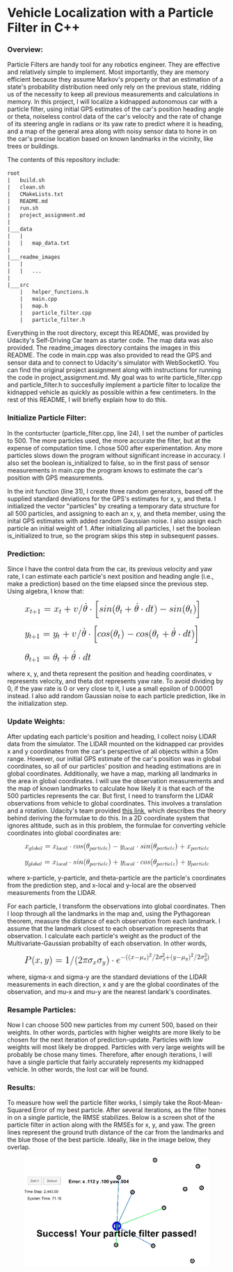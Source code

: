 # Vehicle Localization with a Particle Filter in C++
### Overview:
Particle Filters are handy tool for any robotics engineer. They are effective and relatively simple to implement. Most importantly, they are memory efficient because they assume Markov's property or that an estimation of a state's probability distribution need only rely on the previous state, ridding us of the necessity to keep all previous measurements and calculations in memory. In this project, I will localize a kidnapped autonomous car with a particle filter, using initial GPS estimates of the car's position heading angle or theta, noiseless control data of the car's velocity and the rate of change of its steering angle in radians or its yaw rate to predict where it is heading, and a map of the general area along with noisy sensor data to hone in on the car's precise location based on known landmarks in the vicinity, like trees or buildings.

The contents of this repository include:
```
root
|   build.sh
|   clean.sh
|   CMakeLists.txt
|   README.md
|   run.sh
|   project_assignment.md
|
|___data
|   |   
|   |   map_data.txt
|
|___readme_images
|   |   
|   |   ...
|   
|___src
    |   helper_functions.h
    |   main.cpp
    |   map.h
    |   particle_filter.cpp
    |   particle_filter.h
```
Everything in the root directory, except this README, was provided by Udacity's Self-Driving Car team as starter code. The map data was also provided. The readme_images directory contains the images in this README. The code in main.cpp was also provided to read the GPS and sensor data and to connect to Udacity's simulator with WebSocketIO. You can find the original project assignment along with instructions for running the code in project_assignment.md. My goal was to write particle_filter.cpp and particle_filter.h to succesfully implement a particle filter to localize the kidnapped vehicle as quickly as possible within a few centimeters. In the rest of this README, I will briefly explain how to do this.

### Initialize Particle Filter:
In the contsrtucter (particle_filter.cpp, line 24), I set the number of particles to 500. The more particles used, the more accurate the filter, but at the expense of computation time. I chose 500 after experimentation. Any more particles slows down the program without significant increase in accuracy. I also set the boolean is_initialized to false, so in the first pass of sensor measurements in main.cpp the program knows to estimate the car's position with GPS measurements.

In the init function (line 31), I create three random generators, based off the supplied standard deviations for the GPS's estimates for x, y, and theta. I initialized the vector "particles" by creating a temporary data structure for all 500 particles, and assigning to each an x, y, and theta member, using the inital GPS estimates with added random Gaussian noise. I also assign each particle an initial weight of 1. After initializing all particles, I set the boolean is_initialized to true, so the program skips this step in subsequent passes.

### Prediction:
Since I have the control data from the car, its previous velocity and yaw rate, I can estimate each particle's next position and heading angle (i.e., make a prediction) based on the time elapsed since the previous step. Using algebra, I know that:
 <figure>
  <img src="readme_images/x_predict.png"/>
</figure>
 <p></p>
 <figure>
  <img src="readme_images/y_predict.png"/>
</figure>
 <p></p>
 <figure>
  <img src="readme_images/theta_predict.png"/>
</figure>
 <p></p>
where x, y, and theta represent the position and heading coordinates, v represents velocity, and theta dot represents yaw rate. To avoid dividing by 0, if the yaw rate is 0 or very close to it, I use a small epsilon of 0.00001 instead. I also add random Gaussian noise to each particle prediction, like in the initialization step.
 
### Update Weights:
After updating each particle's position and heading, I collect noisy LIDAR data from the simulator. The LIDAR mounted on the kidnapped car provides x and y coordinates from the car's perspective of all objects within a 50m range. However, our initial GPS estimate of the car's position was in global coordinates, so all of our particles' position and heading estimations are in global coordinates. Additionally, we have a map, marking all landmarks in the area in global coordinates. I will use the observation measurements and the map of known landmarks to calculate how likely it is that each of the 500 particles represents the car. But first, I need to transform the LIDAR observations from vehicle to global coordinates. This involves a translation and a rotation. Udacity's team provided [this link](https://www.willamette.edu/~gorr/classes/GeneralGraphics/Transforms/transforms2d.htm), which describes the theory behind deriving the formulae to do this. In a 2D coordinate system that ignores altitude, such as in this problem, the formulae for converting vehicle coordinates into global coordinates are:
 <figure>
  <img src="readme_images/x_trans_rot.png"/>
</figure>
 <p></p>
 <figure>
  <img src="readme_images/y_trans_rot.png"/>
</figure>
 <p></p>
where x-particle, y-particle, and theta-particle are the particle's coordinates from the prediction step, and x-local and y-local are the observed measurements from the LIDAR.

For each particle, I transform the observations into global coordinates. Then I loop through all the landmarks in the map and, using the Pythagorean theorem, measure the distance of each observation from each landmark. I assume that the landmark closest to each observation represents that observation. I calculate each particle's weight as the product of the Multivariate-Gaussian probabilty of each observation. In other words,
 <figure>
  <img src="readme_images/multivariate_gaussian.png"/>
</figure>
 <p></p>
where, sigma-x and sigma-y are the standard deviations of the LIDAR measurements in each direction, x and y are the global coordinates of the observation, and mu-x and mu-y are the nearest landark's coordinates.

### Resample Particles:
Now I can choose 500 new particles from my current 500, based on their weights. In other words, particles with higher weights are more likely to be chosen for the next iteration of prediction-update. Particles with low weights will most likely be dropped. Particles with very large weights will be probably be chose many times. Therefore, after enough iterations, I will have a single particle that fairly accurately represents my kidnapped vehicle. In other words, the lost car will be found.

### Results:
To measure how well the particle filter works, I simply take the Root-Mean-Squared Error of my best particle. After several iterations, as the filter hones in on a single particle, the RMSE stabilizes. Below is a screen shot of the particle filter in action along with the RMSEs for x, y, and yaw. The green lines represent the ground truth distance of the car from the landmarks and the blue those of the best particle. Ideally, like in the image below, they overlap.
 <figure>
  <img src="readme_images/screenshot.png"/>
</figure>
 <p></p>
